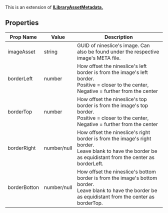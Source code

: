 This is an extension of **[ILibraryAssetMetadata.](/Documentation/Interfaces/ILibraryAssetMetadata.md)**

## Properties

| Prop Name | Value | Description |
| --------------------- | ------ | ------------------- |
| imageAsset | string | GUID of nineslice's image. Can also be found under the respective image's META file. |
| borderLeft | number | How offset the nineslice's left border is from the image's left border. <br/> Positive = closer to the center, Negative = further from the center |
| borderTop | number | How offset the nineslice's top border is from the image's top border. <br/> Positive = closer to the center, Negative = further from the center |
| borderRight | number/null | How offset the nineslice's right border is from the image's right border. <br/> Leave blank to have the border be as equidistant from the center as borderLeft.  |
| borderBotton | number/null | How offset the nineslice's bottom border is from the image's bottom border. <br/> Leave blank to have the border be as equidistant from the center as borderTop. |
